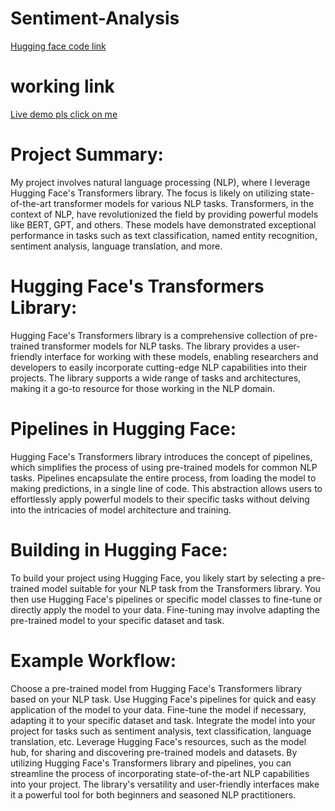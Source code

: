# Sentiment-Analysis

[ Hugging face code link ](https://huggingface.co/spaces/Psrijith/Sentiment-Analysis/tree/main)

# working link 
[Live demo pls click on me](https://huggingface.co/spaces/Psrijith/Sentiment-Analysis)

# Project Summary:
My project involves natural language processing (NLP), where I leverage Hugging Face's Transformers library. The focus is likely on utilizing state-of-the-art transformer models for various NLP tasks. Transformers, in the context of NLP, have revolutionized the field by providing powerful models like BERT, GPT, and others. These models have demonstrated exceptional performance in tasks such as text classification, named entity recognition, sentiment analysis, language translation, and more.

# Hugging Face's Transformers Library:
Hugging Face's Transformers library is a comprehensive collection of pre-trained transformer models for NLP tasks. The library provides a user-friendly interface for working with these models, enabling researchers and developers to easily incorporate cutting-edge NLP capabilities into their projects. The library supports a wide range of tasks and architectures, making it a go-to resource for those working in the NLP domain.

# Pipelines in Hugging Face:
Hugging Face's Transformers library introduces the concept of pipelines, which simplifies the process of using pre-trained models for common NLP tasks. Pipelines encapsulate the entire process, from loading the model to making predictions, in a single line of code. This abstraction allows users to effortlessly apply powerful models to their specific tasks without delving into the intricacies of model architecture and training.

# Building in Hugging Face:
To build your project using Hugging Face, you likely start by selecting a pre-trained model suitable for your NLP task from the Transformers library. You then use Hugging Face's pipelines or specific model classes to fine-tune or directly apply the model to your data. Fine-tuning may involve adapting the pre-trained model to your specific dataset and task.

# Example Workflow:

Choose a pre-trained model from Hugging Face's Transformers library based on your NLP task.
Use Hugging Face's pipelines for quick and easy application of the model to your data.
Fine-tune the model if necessary, adapting it to your specific dataset and task.
Integrate the model into your project for tasks such as sentiment analysis, text classification, language translation, etc.
Leverage Hugging Face's resources, such as the model hub, for sharing and discovering pre-trained models and datasets.
By utilizing Hugging Face's Transformers library and pipelines, you can streamline the process of incorporating state-of-the-art NLP capabilities into your project. The library's versatility and user-friendly interfaces make it a powerful tool for both beginners and seasoned NLP practitioners.
